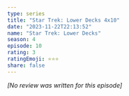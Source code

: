 ```yaml
---
type: series
title: "Star Trek: Lower Decks 4x10"
date: "2023-11-22T22:13:52"
name: "Star Trek: Lower Decks"
season: 4
episode: 10
rating: 3
ratingEmoji: ⭐️⭐️⭐️
share: false
---
```


*[No review was written for this episode]*
